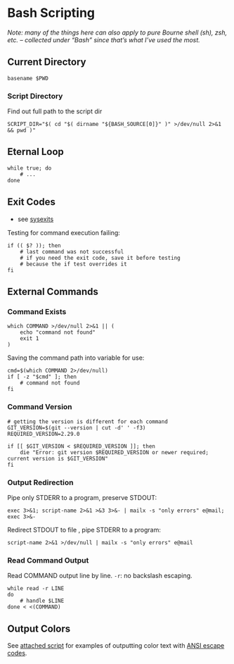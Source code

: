 # Bash Scripting

_Note: many of the things here can also apply to pure Bourne shell (sh), zsh, etc. – collected under “Bash” since that’s what I’ve used the most._

## Current Directory

```shell
basename $PWD
```

### Script Directory

Find out full path to the script dir

```shell
SCRIPT_DIR="$( cd "$( dirname "${BASH_SOURCE[0]}" )" >/dev/null 2>&1 && pwd )"
```

## Eternal Loop

```shell
while true; do
    # ...
done
```

## Exit Codes

- see [sysexits](http://www.manpagez.com/man/3/sysexits/)

Testing for command execution failing:

```shell
if (( $? )); then
    # last command was not successful
    # if you need the exit code, save it before testing
    # because the if test overrides it
fi
```

## External Commands

### Command Exists

```shell
which COMMAND >/dev/null 2>&1 || (
    echo "command not found"
    exit 1
)
```

Saving the command path into variable for use:

```shell
cmd=$(which COMMAND 2>/dev/null)
if [ -z "$cmd" ]; then
    # command not found
fi
```

### Command Version

```shell
# getting the version is different for each command
GIT_VERSION=$(git --version | cut -d' ' -f3)
REQUIRED_VERSION=2.29.0

if [[ $GIT_VERSION < $REQUIRED_VERSION ]]; then
    die "Error: git version $REQUIRED_VERSION or newer required; current version is $GIT_VERSION"
fi
```

### Output Redirection

Pipe only STDERR to a program, preserve STDOUT:

```shell
exec 3>&1; script-name 2>&1 >&3 3>&- | mailx -s "only errors" e@mail; exec 3>&-
```

Redirect STDOUT to file , pipe STDERR to a program:

```shell
script-name 2>&1 >/dev/null | mailx -s "only errors" e@mail
```

### Read Command Output

Read COMMAND output line by line.
`-r`: no backslash escaping.

```shell
while read -r LINE
do
    # handle $LINE
done < <(COMMAND)
```

## Output Colors

See [attached script](term-colors.sh) for examples of outputting color text with [ANSI escape codes](https://en.wikipedia.org/wiki/ANSI_escape_code).
